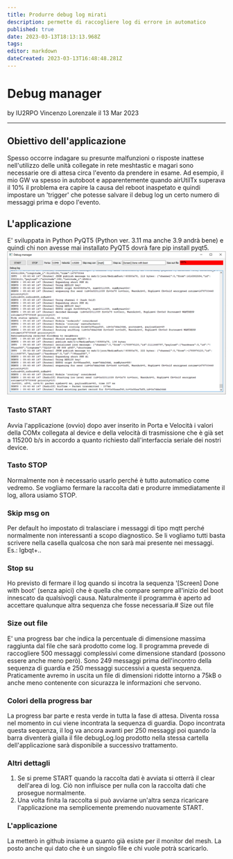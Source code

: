 ```yaml
---
title: Produrre debug log mirati
description: permette di raccogliere log di errore in automatico
published: true
date: 2023-03-13T18:13:13.968Z
tags: 
editor: markdown
dateCreated: 2023-03-13T16:48:48.281Z
---
```


# Debug manager
by IU2RPO Vincenzo Lorenzale il 13 Mar 2023

---
## Obiettivo dell'applicazione
Spesso occorre indagare su presunte malfunzioni o risposte inattese nell'utilizzo delle unità collegate in rete meshtastic e magari sono necessarie ore di attesa circa l'evento da prendere in esame. Ad esempio, il mio GW va spesso in autoboot e apparentemente quando airUtilTx superava il 10% il problema era capire la causa del reboot inaspetato e quindi impostare un 'trigger' che potesse salvare il debug log un certo numero di messaggi prima e dopo l'evento.
## L'applicazione 
E' sviluppata in Python PyQT5 (Python ver. 3.11 ma anche 3.9 andrà bene) e quindi chi non avesse mai installato PyQT5 dovrà fare pip install pyqt5.
![debug_manager_2023-03-13_113956.png](/debug_manager_2023-03-13_113956.png)
### Tasto START
Avvia l'applicazione (ovvio) dopo aver inserito in Porta e Velocità i valori della COMx collegata al device e della velocità di trasmissione che è già set a 115200 b/s in accordo a quanto richiesto dall'interfaccia seriale dei nostri device.
### Tasto STOP
Normalmente non è necessario usarlo perché è tutto automatico come vedremo. Se vogliamo fermare la raccolta dati e produrre immediatamente il log, allora usiamo STOP.
### Skip msg on
Per default ho impostato di tralasciare i messaggi di tipo mqtt perché normalmente non interessanti a scopo diagnostico. Se li vogliamo tutti basta scrivere nella casella qualcosa che non sarà mai presente nei messaggi. Es.: lgbqt+.. 
### Stop su
Ho previsto di fermare il log quando si incotra la sequenza '[Screen] Done with boot' (senza apici) che è quella che compare sempre all'inizio del boot innescato da qualsivogli causa. Naturalmente il programma è aperto ad accettare qualunque altra sequenza che fosse necessaria.# Size out file
### Size out file
E' una progress bar che indica la percentuale di dimensione massima raggiunta dal file che sarà prodotto come log. Il programma prevede di raccogliere 500 messaggi complessivi come dimensione standard (possono essere anche meno però). Sono 249 messaggi prima dell'incontro della sequenza di guardia e 250 messaggi successivi a questa sequenza. Praticamente avremo in uscita un file di dimensioni ridotte intorno a 75kB o anche meno contenente con sicurazza le informazioni che servono.
### Colori della progress bar
La progress bar parte e resta verde in tutta la fase di attesa. Diventa rossa nel momento in cui viene incontrata la sequenza di guardia. Dopo incontrata questa sequenza, il log va ancora avanti per 250 messaggi poi quando la barra diventerà gialla il file debugLog.log prodotto nella stessa cartella dell'applicazione sarà disponibile a successivo trattamento. 
### Altri dettagli
1) Se si preme START quando la raccolta dati è avviata si otterrà il clear dell'area di log. Ciò non influisce per nulla con la raccolta dati che prosegue normalmente.
2) Una volta finita la raccolta si può avviarne un'altra senza ricaricare l'applicazione ma semplicemente premendo nuovamente START.
### L'applicazione
La metterò in github insiame a quanto già esiste per il monitor del mesh. La posto anche qui dato che è un singolo file e chi vuole potrà scaricarlo.




